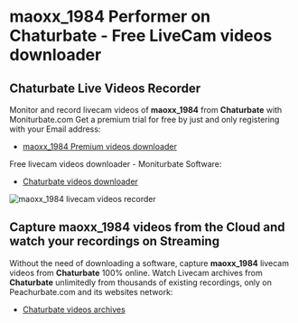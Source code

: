 # maoxx_1984 Performer on Chaturbate - Free LiveCam videos downloader

## Chaturbate Live Videos Recorder

Monitor and record livecam videos of **maoxx_1984** from **Chaturbate** with Moniturbate.com
Get a premium trial for free by just and only registering with your Email address:
* [maoxx_1984 Premium videos downloader](https://moniturbate.com/request-demo-licence-key.html)

Free livecam videos downloader - Moniturbate Software:
* [Chaturbate videos downloader](https://moniturbate.com/moniturbate-download-software.html)

![maoxx_1984 livecam videos recorder](https://peachurnet.com/templates/moniturbate-software.png)


## Capture maoxx_1984 videos from the Cloud and watch your recordings on Streaming

Without the need of downloading a software, capture **maoxx_1984** livecam videos from **Chaturbate** 100% online.
Watch Livecam archives from **Chaturbate** unlimitedly from thousands of existing recordings, only on Peachurbate.com and its websites network:
* [Chaturbate videos archives](https://peachurnet.com/)